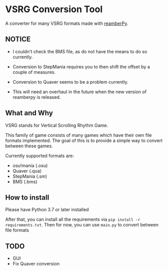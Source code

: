 # VSRG Conversion Tool
A converter for many VSRG formats made with [reamberPy](https://github.com/Eve-ning/reamberPy).

## NOTICE
- I couldn't check the BMS file, as do not have the means to do so currently.
- Conversion to StepMania requires you to then shift the offset by a couple of measures.
- Conversion to Quaver seems to be a problem currently. 
  
- This will need an overhaul in the future when the new version of reamberpy is released.

## What and Why
VSRG stands for Vertical Scrolling Rhythm Game. 

This family of game consists of many games which have their own file formats implemented.
The goal of this is to provide a simple way to convert between these games.

Currently supported formats are:
- osu!mania (.osu)
- Quaver (.qua)
- StepMania (.sm)
- BMS (.bms)

## How to install
Please have Python 3.7 or later installed

After that, you can install all the requirements via `pip install -r requirements.txt`.
Then for now, you can use `main.py` to convert between file formats

## TODO
- GUI
- Fix Quaver conversion
